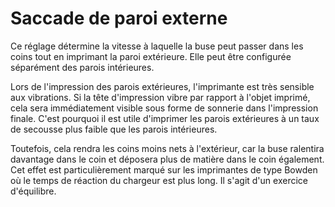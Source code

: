 Saccade de paroi externe
===

Ce réglage détermine la vitesse à laquelle la buse peut passer dans les coins tout en imprimant la paroi extérieure. Elle peut être configurée séparément des parois intérieures.

Lors de l'impression des parois extérieures, l'imprimante est très sensible aux vibrations. Si la tête d'impression vibre par rapport à l'objet imprimé, cela sera immédiatement visible sous forme de sonnerie dans l'impression finale. C'est pourquoi il est utile d'imprimer les parois extérieures à un taux de secousse plus faible que les parois intérieures.

Toutefois, cela rendra les coins moins nets à l'extérieur, car la buse ralentira davantage dans le coin et déposera plus de matière dans le coin également. Cet effet est particulièrement marqué sur les imprimantes de type Bowden où le temps de réaction du chargeur est plus long. Il s'agit d'un exercice d'équilibre.
